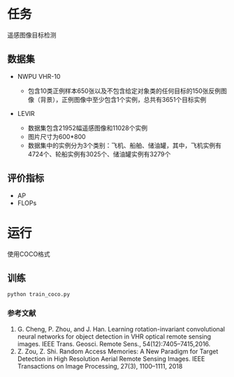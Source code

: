 # 任务
遥感图像目标检测

## 数据集

- NWPU VHR-10
    - 包含10类正例样本650张以及不包含给定对象类的任何目标的150张反例图像（背景），正例图像中至少包含1个实例，总共有3651个目标实例

- LEVIR
    - 数据集包含21952幅遥感图像和11028个实例
    - 图片尺寸为600*800
    - 数据集中的实例分为3个类别：飞机、船舶、储油罐，其中，飞机实例有4724个、轮船实例有3025个、储油罐实例有3279个

## 评价指标
- AP
- FLOPs



# 运行
使用COCO格式
## 训练
```
python train_coco.py
```


### 参考文献
1. G. Cheng, P. Zhou, and J. Han. Learning rotation-invariant convolutional neural networks for object detection in VHR optical remote sensing images. IEEE Trans. Geosci. Remote Sens., 54(12):7405–7415,2016.
2. Z. Zou, Z. Shi. Random Access Memories: A New Paradigm for Target Detection in High Resolution Aerial Remote Sensing Images. IEEE Transactions on Image Processing, 27(3), 1100–1111, 2018